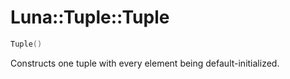 # Luna::Tuple::Tuple

```c++
Tuple()
```

Constructs one tuple with every element being default-initialized. 

